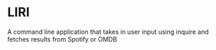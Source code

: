 # LIRI
A command line application that takes in user input using inquire and fetches results from Spotify or OMDB
